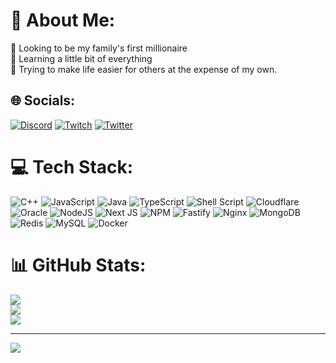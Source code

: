 # 💫 About Me:
🔭 Looking to be my family's first millionaire<br>🌱 Learning a little bit of everything<br>🥹 Trying to make life easier for others at the expense of my own.


## 🌐 Socials:
[![Discord](https://img.shields.io/badge/Discord-%237289DA.svg?logo=discord&logoColor=white)](https://discord.gg/VXFzBnG6r4) [![Twitch](https://img.shields.io/badge/Twitch-%239146FF.svg?logo=Twitch&logoColor=white)](https://twitch.tv/SuggarHidden) [![Twitter](https://img.shields.io/badge/Twitter-%231DA1F2.svg?logo=Twitter&logoColor=white)](https://twitter.com/SuggarHidden) 

# 💻 Tech Stack:
![C++](https://img.shields.io/badge/c++-%2300599C.svg?style=plastic&logo=c%2B%2B&logoColor=white) ![JavaScript](https://img.shields.io/badge/javascript-%23323330.svg?style=plastic&logo=javascript&logoColor=%23F7DF1E) ![Java](https://img.shields.io/badge/java-%23ED8B00.svg?style=plastic&logo=java&logoColor=white) ![TypeScript](https://img.shields.io/badge/typescript-%23007ACC.svg?style=plastic&logo=typescript&logoColor=white) ![Shell Script](https://img.shields.io/badge/shell_script-%23121011.svg?style=plastic&logo=gnu-bash&logoColor=white) ![Cloudflare](https://img.shields.io/badge/Cloudflare-F38020?style=plastic&logo=Cloudflare&logoColor=white) ![Oracle](https://img.shields.io/badge/Oracle-F80000?style=plastic&logo=oracle&logoColor=white) ![NodeJS](https://img.shields.io/badge/node.js-6DA55F?style=plastic&logo=node.js&logoColor=white) ![Next JS](https://img.shields.io/badge/Next-black?style=plastic&logo=next.js&logoColor=white) ![NPM](https://img.shields.io/badge/NPM-%23000000.svg?style=plastic&logo=npm&logoColor=white) ![Fastify](https://img.shields.io/badge/fastify-%23000000.svg?style=plastic&logo=fastify&logoColor=white) ![Nginx](https://img.shields.io/badge/nginx-%23009639.svg?style=plastic&logo=nginx&logoColor=white) ![MongoDB](https://img.shields.io/badge/MongoDB-%234ea94b.svg?style=plastic&logo=mongodb&logoColor=white) ![Redis](https://img.shields.io/badge/redis-%23DD0031.svg?style=plastic&logo=redis&logoColor=white) ![MySQL](https://img.shields.io/badge/mysql-%2300f.svg?style=plastic&logo=mysql&logoColor=white) ![Docker](https://img.shields.io/badge/docker-%230db7ed.svg?style=plastic&logo=docker&logoColor=white)
# 📊 GitHub Stats:
![](https://github-readme-stats.vercel.app/api?username=SuggarHidden&theme=omni&hide_border=false&include_all_commits=false&count_private=false)<br/>
![](https://github-readme-streak-stats.herokuapp.com/?user=SuggarHidden&theme=omni&hide_border=false)<br/>
![](https://github-readme-stats.vercel.app/api/top-langs/?username=SuggarHidden&theme=omni&hide_border=false&include_all_commits=false&count_private=false&layout=compact)

---
[![](https://visitcount.itsvg.in/api?id=SuggarHidden&icon=0&color=10)](https://visitcount.itsvg.in)
